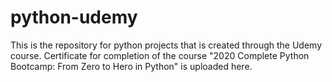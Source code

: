 # python-udemy
This is the repository for python projects that is created through the Udemy course.
Certificate for completion of the course "2020 Complete Python Bootcamp: From Zero to Hero in Python"
is uploaded here.
